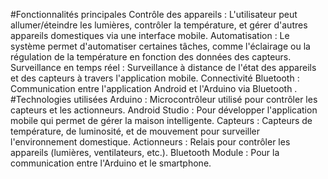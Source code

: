 #Fonctionnalités principales
Contrôle des appareils : L'utilisateur peut allumer/éteindre les lumières, contrôler la température, et gérer d'autres appareils domestiques via une interface mobile.
Automatisation : Le système permet d'automatiser certaines tâches, comme l'éclairage ou la régulation de la température en fonction des données des capteurs.
Surveillance en temps réel : Surveillance à distance de l'état des appareils et des capteurs à travers l'application mobile.
Connectivité Bluetooth : Communication entre l'application Android et l'Arduino via Bluetooth .
#Technologies utilisées
Arduino : Microcontrôleur utilisé pour contrôler les capteurs et les actionneurs.
Android Studio : Pour développer l'application mobile qui permet de gérer la maison intelligente.
Capteurs : Capteurs de température, de luminosité, et de mouvement pour surveiller l'environnement domestique.
Actionneurs : Relais pour contrôler les appareils (lumières, ventilateurs, etc.).
Bluetooth Module : Pour la communication entre l'Arduino et le smartphone.
